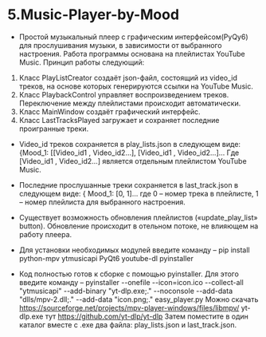 # 5.Music-Player-by-Mood
- Простой музыкальный плеер с графическим интерфейсом(PyQy6) для прослушивания музыки, в зависимости от выбранного настроения. Работа программы основана на плейлистах YouTube Music. 
Принцип работы следующий: 
1)	Класс PlayListCreator создаёт json-файл, состоящий из video_id треков, на основе которых генерируются ссылки на YouTube Music.
2)	Класс PlaybackControl управляет воспроизведением треков. Переключение между плейлистами происходит автоматически.
3)	Класс MainWindow создаёт графический интерфейс.
4)	Класс LastTracksPlayed загружает и сохраняет последние проигранные треки.
- Video_id треков сохраняется в play_lists.json в следующем виде:
{Mood_1: [[Video_id1 , Video_id2…], [Video_id1 , Video_id2…]…
Где [Video_id1 , Video_id2…] является отдельным плейлистом YouTube Music.

- Последние прослушанные треки сохраняется в last_track.json в следующем виде:
{ Mood_1: [0, 1]… где 0 – номер трека в плейлисте, 1 – номер плейлиста для выбранного настроения.

- Существует возможность обновления плейлистов («update_play_list» button). Обновление происходит в отельном потоке, не влияющем на работу плеера.

- Для установки необходимых модулей введите команду – 
pip install python-mpv ytmusicapi PyQt6 youtube-dl pyinstaller

- Код полностью готов к сборке с помощью pyinstaller. 
Для этого введите команду – pyinstaller --onefile --icon=icon.ico --collect-all "ytmusicapi" --add-binary "yt-dlp.exe;." --noconsole --add-data "dlls/mpv-2.dll;." --add-data "icon.png;." easy_player.py
Можно скачать https://sourceforge.net/projects/mpv-player-windows/files/libmpv/
yt-dlp.exe   тут https://github.com/yt-dlp/yt-dlp
Затем поместите в один каталог вместе с .exe два файла: play_lists.json и last_track.json. 
